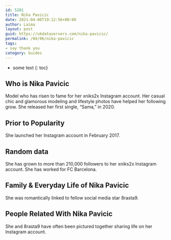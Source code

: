 ```yaml
---
id: 5201
title: Nika Pavicic
date: 2021-04-06T19:12:56+00:00
author: Laima
layout: post
guid: https://ukdataservers.com/nika-pavicic/
permalink: /04/06/nika-pavicic
tags:
- say thank you
category: Guides
---
```


* some text
{: toc}


## Who is Nika Pavicic
                  
                  
                  
Model who has risen to fame for her xniks2x Instagram account. Her casual chic and glamorous modeling and lifestyle photos have helped her following grow. She released her first single, &#8220;Sama,&#8221; in 2020.
                  
              
            
              
            
                
                
                
## Prior to Popularity
                  
                  
                  
She launched her Instagram account in February 2017.
                  
              
            
              
            
                
                
                
## Random data
                  
                  
                  
She has grown to more than 210,000 followers to her xniks2x Instagram account. She has worked for FC Barcelona.
                  
              
            
              
            
                
                
                
## Family & Everyday Life of Nika Pavicic
                  
                  
                  
She was romantically linked to fellow social media star 8rasta9.
                  
              
            
              
            
                
                
                
## People Related With Nika Pavicic
                  
                  
                  
She and 8rasta9 have often been pictured together sharing life on her Instagram account. 
                  
              
            
              
            
                
              
            
              
              
            
            
              
            
          
          
          